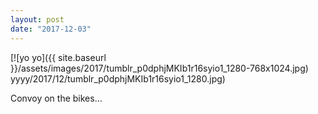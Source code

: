 ```yaml
---
layout: post
date: "2017-12-03"
---
```


[![yo yo]({{ site.baseurl }}/assets/images/2017/tumblr_p0dphjMKIb1r16syio1_1280-768x1024.jpg) yyyy/2017/12/tumblr_p0dphjMKIb1r16syio1_1280.jpg)

Convoy on the bikes…
